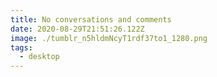 ```yaml
---
title: No conversations and comments
date: 2020-08-29T21:51:26.122Z
image: ./tumblr_n5hldmNcyT1rdf37to1_1280.png
tags:
  - desktop
---
```


